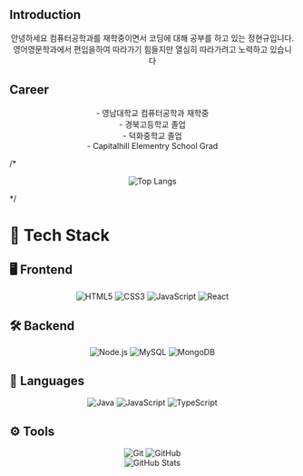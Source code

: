 ## Introduction
<div align="center">
안녕하세요 컴퓨터공학과를 재학중이면서 코딩에 대해 공부를 하고 있는 정현규입니다.
<br>영어영문학과에서 편입을하여 따라가기 힘들지만 열심히 따라가려고 노력하고 있습니다
</div>

## Career
<div align="center">
- 영남대학교 컴퓨터공학과 재학중<br>
- 경북고등학교 졸업<br>
- 덕화중학교 졸업<br>
- Capitalhill Elementry School Grad<br>
</div>

/*<div align="center">
  <img src="https://github-readme-stats.vercel.app/api/top-langs/?username=BBANGGYU&layout=compact" alt="Top Langs"/>
</div>*/

# 🚀 Tech Stack

## 🖥️ Frontend
<div align="center">
  <img src="https://img.shields.io/badge/HTML5-E34F26?style=for-the-badge&logo=html5&logoColor=white" alt="HTML5"/>
  <img src="https://img.shields.io/badge/CSS3-1572B6?style=for-the-badge&logo=css3&logoColor=white" alt="CSS3"/>
  <img src="https://img.shields.io/badge/JavaScript-F7DF1E?style=for-the-badge&logo=javascript&logoColor=black" alt="JavaScript"/>
  <img src="https://img.shields.io/badge/React-61DAFB?style=for-the-badge&logo=react&logoColor=black" alt="React"/>
</div>

## 🛠️ Backend
<div align="center">
  <img src="https://img.shields.io/badge/Node.js-339933?style=for-the-badge&logo=node.js&logoColor=white" alt="Node.js"/>
  <img src="https://img.shields.io/badge/MySQL-4479A1?style=for-the-badge&logo=mysql&logoColor=white" alt="MySQL"/>
  <img src="https://img.shields.io/badge/MongoDB-47A248?style=for-the-badge&logo=mongodb&logoColor=white" alt="MongoDB"/>
</div>

## 🔧 Languages
<div align="center">
  <img src="https://img.shields.io/badge/Java-007396?style=for-the-badge&logo=java&logoColor=white" alt="Java"/>
  <img src="https://img.shields.io/badge/JavaScript-F7DF1E?style=for-the-badge&logo=javascript&logoColor=black" alt="JavaScript"/>
  <img src="https://img.shields.io/badge/TypeScript-3178C6?style=for-the-badge&logo=typescript&logoColor=white" alt="TypeScript"/>
</div>

## ⚙️ Tools
<div align="center">
  <img src="https://img.shields.io/badge/Git-F05032?style=for-the-badge&logo=git&logoColor=white" alt="Git"/>
  <img src="https://img.shields.io/badge/GitHub-181717?style=for-the-badge&logo=github&logoColor=white" alt="GitHub"/>
</div>

<div align="center">
  <img src="https://github-readme-stats.vercel.app/api?username=BBANGGYU&show_icons=true&theme=radical" alt="GitHub Stats"/>
</div>
